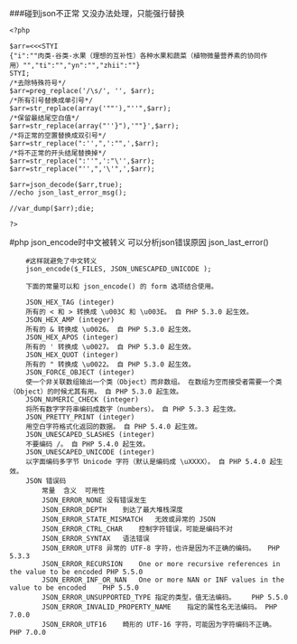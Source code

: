 ###碰到json不正常 又没办法处理，只能强行替换


    <?php
    
    $arr=<<<STYI
    {"i":""肉类-谷类-水果（理想的互补性）各种水果和蔬菜（植物微量营养素的协同作用）"","ti":"","yn":"","zhii":""}
    STYI;
    /*去除特殊符号*/
    $arr=preg_replace('/\s/', '', $arr);
    /*所有引号替换成单引号*/
    $arr=str_replace(array('""'),"''",$arr);
    /*保留最结尾空白值*/
    $arr=str_replace(array("''}"),'""}',$arr);
    /*将正常的空置替换成双引号*/
    $arr=str_replace(":'',",':"",',$arr);
    /*将不正常的开头结尾替换掉*/
    $arr=str_replace(":''",':"\'',$arr);
    $arr=str_replace("'',",'\'",',$arr);
    
    $arr=json_decode($arr,true);
    //echo json_last_error_msg();
    
    //var_dump($arr);die;
    
    ?>
#php json_encode时中文被转义
		可以分析json错误原因
		json_last_error()

		#这样就避免了中文转义
		json_encode($_FILES, JSON_UNESCAPED_UNICODE );

		下面的常量可以和 json_encode() 的 form 选项结合使用。

		JSON_HEX_TAG (integer)
		所有的 < 和 > 转换成 \u003C 和 \u003E。 自 PHP 5.3.0 起生效。
		JSON_HEX_AMP (integer)
		所有的 & 转换成 \u0026。 自 PHP 5.3.0 起生效。
		JSON_HEX_APOS (integer)
		所有的 ' 转换成 \u0027。 自 PHP 5.3.0 起生效。
		JSON_HEX_QUOT (integer)
		所有的 " 转换成 \u0022。 自 PHP 5.3.0 起生效。
		JSON_FORCE_OBJECT (integer)
		使一个非关联数组输出一个类（Object）而非数组。 在数组为空而接受者需要一个类（Object）的时候尤其有用。 自 PHP 5.3.0 起生效。
		JSON_NUMERIC_CHECK (integer)
		将所有数字字符串编码成数字（numbers）。 自 PHP 5.3.3 起生效。
		JSON_PRETTY_PRINT (integer)
		用空白字符格式化返回的数据。 自 PHP 5.4.0 起生效。
		JSON_UNESCAPED_SLASHES (integer)
		不要编码 /。 自 PHP 5.4.0 起生效。
		JSON_UNESCAPED_UNICODE (integer)
		以字面编码多字节 Unicode 字符（默认是编码成 \uXXXX）。 自 PHP 5.4.0 起生效。
        JSON 错误码
			常量	含义	可用性
			JSON_ERROR_NONE	没有错误发生	 
			JSON_ERROR_DEPTH	到达了最大堆栈深度	 
			JSON_ERROR_STATE_MISMATCH	无效或异常的 JSON	 
			JSON_ERROR_CTRL_CHAR	控制字符错误，可能是编码不对	 
			JSON_ERROR_SYNTAX	语法错误	 
			JSON_ERROR_UTF8	异常的 UTF-8 字符，也许是因为不正确的编码。	PHP 5.3.3
			JSON_ERROR_RECURSION	One or more recursive references in the value to be encoded	PHP 5.5.0
			JSON_ERROR_INF_OR_NAN	One or more NAN or INF values in the value to be encoded	PHP 5.5.0
			JSON_ERROR_UNSUPPORTED_TYPE	指定的类型，值无法编码。	PHP 5.5.0
			JSON_ERROR_INVALID_PROPERTY_NAME	指定的属性名无法编码。	PHP 7.0.0
			JSON_ERROR_UTF16	畸形的 UTF-16 字符，可能因为字符编码不正确。	PHP 7.0.0
